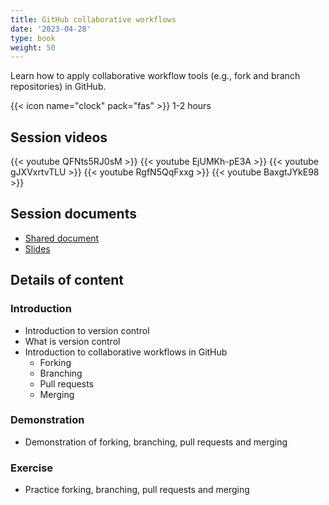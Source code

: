```yaml
---
title: GitHub collaborative workflows
date: '2023-04-28'
type: book
weight: 50
---
```


Learn how to apply collaborative workflow tools (e.g., fork and branch repositories) in GitHub. 

<!--more-->

{{< icon name="clock" pack="fas" >}} 1-2 hours

## Session videos

{{< youtube QFNts5RJ0sM >}}
{{< youtube EjUMKh-pE3A >}}
{{< youtube gJXVxrtvTLU >}}
{{< youtube RgfN5QqFxxg >}}
{{< youtube BaxgtJYkE98 >}}

## Session documents
- [Shared document](https://docs.google.com/document/d/1PXmTW-qqoPCMpQSDL-xT3Xu9H3dLKpuBIh1dauwHS-s/edit?usp=sharing)
- [Slides](https://docs.google.com/presentation/d/1lu2x8ggWR2OGvvmIQNpdb2us4krsF2VNZm4w9e8oZuA/edit?usp=sharing)

## Details of content
### Introduction
- Introduction to version control
- What is version control
- Introduction to collaborative workflows in GitHub
  - Forking 
  - Branching
  - Pull requests
  - Merging

### Demonstration
- Demonstration of forking, branching, pull requests and merging

### Exercise
- Practice forking, branching, pull requests and merging
